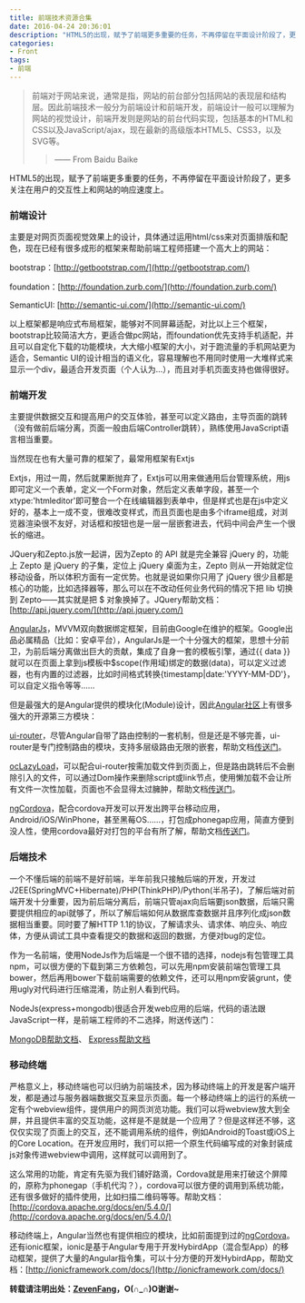 ```yaml
---
title: 前端技术资源合集
date: 2016-04-24 20:36:01
description: "HTML5的出现，赋予了前端更多重要的任务，不再停留在平面设计阶段了，更多关注在用户的交互性上和网站的响应速度上。主要是对网页页面视觉效果上的设计，具体通过运用html/css来对页面排版和配色，现在已经有很多成形的框架来帮助前端工程师搭建一个高大上的网站。"
categories:
- Front
tags:
- 前端
---
```

> 前端对于网站来说，通常是指，网站的前台部分包括网站的表现层和结构层。因此前端技术一般分为前端设计和前端开发，前端设计一般可以理解为网站的视觉设计，前端开发则是网站的前台代码实现，包括基本的HTML和CSS以及JavaScript/ajax，现在最新的高级版本HTML5、CSS3，以及SVG等。
>>—— From Baidu Baike

HTML5的出现，赋予了前端更多重要的任务，不再停留在平面设计阶段了，更多关注在用户的交互性上和网站的响应速度上。

### 前端设计
主要是对网页页面视觉效果上的设计，具体通过运用html/css来对页面排版和配色，现在已经有很多成形的框架来帮助前端工程师搭建一个高大上的网站：

bootstrap：[http://getbootstrap.com/](http://getbootstrap.com/)

foundation：[http://foundation.zurb.com/](http://foundation.zurb.com/)

SemanticUI: [http://semantic-ui.com/](http://semantic-ui.com/)

以上框架都是响应式布局框架，能够对不同屏幕适配，对比以上三个框架，bootstrap比较简洁大方，更适合做pc网站，而foundation优先支持手机适配，并且可以自定化下载的功能模块，大大缩小框架的大小，对于跑流量的手机网站更为适合，Semantic UI的设计相当的语义化，容易理解也不用同时使用一大堆样式来显示一个div，最适合开发页面（个人认为…），而且对手机页面支持也做得很好。

### 前端开发
主要提供数据交互和提高用户的交互体验，甚至可以定义路由，主导页面的跳转（没有做前后端分离，页面一般由后端Controller跳转），熟练使用JavaScript语言相当重要。

当然现在也有大量可靠的框架了，最常用框架有Extjs

Extjs，用过一周，然后就果断抛弃了，Extjs可以用来做通用后台管理系统，用js即可定义一个表单，定义一个Form对象，然后定义表单字段，甚至一个xtype:'htmleditor'即可整合一个在线编辑器到表单中，但是样式也是在js中定义好的，基本上一成不变，很难改变样式，而且页面也是由多个iframe组成，对浏览器渲染很不友好，对话框和按钮也是一层一层嵌套进去，代码中间会产生一个很长的缩进。

JQuery和Zepto.js放一起讲，因为Zepto 的 API 就是完全兼容 jQuery 的，功能上 Zepto 是 jQuery 的子集，定位上 jQuery 桌面为主，Zepto 则从一开始就定位移动设备，所以体积方面有一定优势。也就是说如果你只用了 jQuery 很少且都是核心的功能，比如选择器等，那么可以在不改动任何业务代码的情况下把 lib 切换到 Zepto——其实就是把 $ 对象换掉了。JQuery帮助文档：[http://api.jquery.com/](http://api.jquery.com/)

[AngularJs](https://angularjs.org/)，MVVM双向数据绑定框架，目前由Google在维护的框架。Google出品必属精品（比如：安卓平台），AngularJs是一个十分强大的框架，思想十分前卫，为前后端分离做出巨大的贡献，集成了自身一套的模板引擎，通过{{ data }}就可以在页面上拿到js模板中$scope(作用域)绑定的数据(data)，可以定义过滤器，也有内置的过滤器，比如时间格式转换{timestamp|date:'YYYY-MM-DD'}，可以自定义指令等等……

但是最强大的是Angular提供的模块化(Module)设计，因此[Angular社区](http://ngmodules.org/modules)上有很多强大的开源第三方模块：

[ui-router](http://ngmodules.org/modules/ui-router)，尽管Angular自带了路由控制的一套机制，但是还是不够完善，ui-router是专门控制路由的模块，支持多层级路由无限的嵌套，帮助文档[传送门](http://angular-ui.github.io/ui-router/site/#/api/ui.router)。

[ocLazyLoad](http://ngmodules.org/modules/ocLazyLoad)，可以配合ui-router按需加载文件到页面上，但是路由跳转后不会删除引入的文件，可以通过Dom操作来删除script或link节点，使用懒加载不会让所有文件一次性加载，页面也不会显得太过臃肿，帮助文档[传送门](https://oclazyload.readme.io/docs)。

[ngCordova](http://ngmodules.org/modules/ng-cordova)，配合cordova开发可以开发出跨平台移动应用，Android/iOS/WinPhone，甚至黑莓OS……，打包成phonegap应用，简直方便到没人性，使用cordova最好对打包的平台有所了解，帮助文档[传送门](http://ngcordova.com/docs/plugins/)。

### 后端技术

一个不懂后端的前端不是好前端，半年前我只接触后端的开发，开发过J2EE(SpringMVC+Hibernate)/PHP(ThinkPHP)/Python(半吊子)，了解后端对前端开发十分重要，因为前后端分离后，前端只管ajax向后端要json数据，后端只需要提供相应的api就够了，所以了解后端如何从数据库查数据并且序列化成json数据相当重要。同时要了解HTTP 1.1的协议，了解请求头、请求体、响应头、响应体，方便从调试工具中查看提交的数据和返回的数据，方便对bug的定位。

作为一名前端，使用NodeJs作为后端是一个很不错的选择，nodejs有包管理工具npm，可以很方便的下载到第三方依赖包，可以先用npm安装前端包管理工具bower，然后再用bower下载前端需要的依赖文件，还可以用npm安装grunt，使用ugly对代码进行压缩混淆，防止别人看到代码。

NodeJs(express+mongodb)很适合开发web应用的后端，代码的语法跟JavaScript一样，是前端工程师的不二选择，附送传送门：

[MongoDB帮助文档](https://docs.mongodb.org/manual/?_ga=1.197256426.478103933.1452413886)、
[Express帮助文档](http://expressjs.com/en/4x/api.html)

### 移动终端

严格意义上，移动终端也可以归纳为前端技术，因为移动终端上的开发是客户端开发，都是通过与服务器端数据交互来显示页面。每一个移动终端上的运行的系统一定有个webview组件，提供用户的网页浏览功能。我们可以将webview放大到全屏，并且提供丰富的交互功能，这样是不是就是一个应用了？但是这样还不够，这仅仅实现了页面上的交互，还不能调用系统的组件，例如Android的Toast或iOS上的Core Location。在开发应用时，我们可以把一个原生代码编写成的对象封装成js对象传进webview中调用，这样就可以调用到了。

这么常用的功能，肯定有先驱为我们铺好路滴，Cordova就是用来打破这个屏障的，原称为phonegap（手机代沟？），cordova可以很方便的调用到系统功能，还有很多做好的插件使用，比如扫描二维码等等。帮助文档：[http://cordova.apache.org/docs/en/5.4.0/](http://cordova.apache.org/docs/en/5.4.0/)

移动终端上，Angular当然也有提供相应的模块，比如前面提到过的[ngCordova](http://ngmodules.org/modules/ng-cordova)。还有ionic框架，ionic是基于Angular专用于开发HybirdApp（混合型App）的移动框架，提供了大量的Angular指令集，可以十分方便的开发HybirdApp，帮助文档：[http://ionicframework.com/docs/](http://ionicframework.com/docs/)

**转载请注明出处：[ZevenFang](http://zevenfang.github.io/)，O(∩_∩)O谢谢~**

